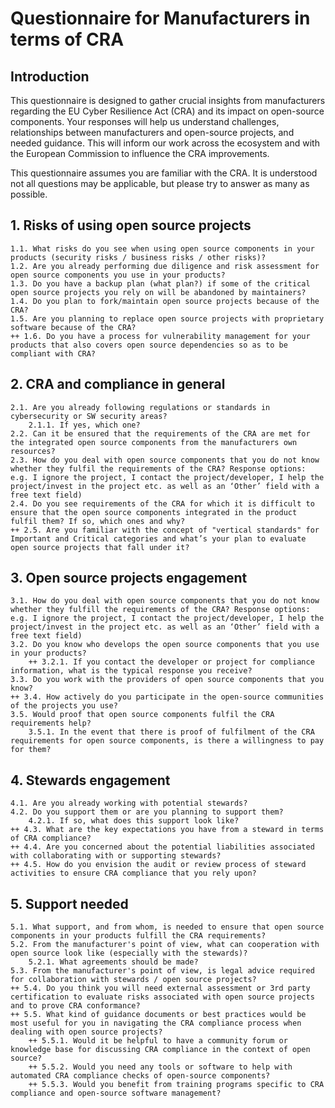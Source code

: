# Questionnaire for Manufacturers in terms of CRA


## Introduction

This questionnaire is designed to gather crucial insights from manufacturers regarding the EU Cyber Resilience Act (CRA) and its impact on open-source components. Your responses will help us understand challenges, relationships between manufacturers and open-source projects, and needed guidance. This will inform our work across the ecosystem and with the European Commission to influence the CRA improvements.

This questionnaire assumes you are familiar with the CRA. It is understood not all questions may be applicable, but please try to answer as many as possible.

## 1. Risks of using open source projects
    1.1. What risks do you see when using open source components in your products (security risks / business risks / other risks)?
    1.2. Are you already performing due diligence and risk assessment for open source components you use in your products?
    1.3. Do you have a backup plan (what plan?) if some of the critical open source projects you rely on will be abandoned by maintainers?
    1.4. Do you plan to fork/maintain open source projects because of the CRA?
    1.5. Are you planning to replace open source projects with proprietary software because of the CRA?
    ++ 1.6. Do you have a process for vulnerability management for your products that also covers open source dependencies so as to be compliant with CRA?
## 2. CRA and compliance in general
    2.1. Are you already following regulations or standards in cybersecurity or SW security areas?
        2.1.1. If yes, which one?
    2.2. Can it be ensured that the requirements of the CRA are met for the integrated open source components from the manufacturers own resources?
    2.3. How do you deal with open source components that you do not know whether they fulfil the requirements of the CRA? Response options: e.g. I ignore the project, I contact the project/developer, I help the project/invest in the project etc. as well as an ‘Other’ field with a free text field)
    2.4. Do you see requirements of the CRA for which it is difficult to ensure that the open source components integrated in the product fulfil them? If so, which ones and why?
    ++ 2.5. Are you familiar with the concept of "vertical standards" for Important and Critical categories and what’s your plan to evaluate open source projects that fall under it?
## 3. Open source projects engagement
    3.1. How do you deal with open source components that you do not know whether they fulfill the requirements of the CRA? Response options: e.g. I ignore the project, I contact the project/developer, I help the project/invest in the project etc. as well as an ‘Other’ field with a free text field)
    3.2. Do you know who develops the open source components that you use in your products?
        ++ 3.2.1. If you contact the developer or project for compliance information, what is the typical response you receive?
    3.3. Do you work with the providers of open source components that you know?
    ++ 3.4. How actively do you participate in the open-source communities of the projects you use?
    3.5. Would proof that open source components fulfil the CRA requirements help?
        3.5.1. In the event that there is proof of fulfilment of the CRA requirements for open source components, is there a willingness to pay for them?
## 4. Stewards engagement
    4.1. Are you already working with potential stewards?
    4.2. Do you support them or are you planning to support them?
        4.2.1. If so, what does this support look like?
    ++ 4.3. What are the key expectations you have from a steward in terms of CRA compliance?
    ++ 4.4. Are you concerned about the potential liabilities associated with collaborating with or supporting stewards?
    ++ 4.5. How do you envision the audit or review process of steward activities to ensure CRA compliance that you rely upon?
## 5. Support needed
    5.1. What support, and from whom, is needed to ensure that open source components in your products fulfill the CRA requirements?
    5.2. From the manufacturer's point of view, what can cooperation with open source look like (especially with the stewards)? 
        5.2.1. What agreements should be made?
    5.3. From the manufacturer's point of view, is legal advice required for collaboration with stewards / open source projects?
    ++ 5.4. Do you think you will need external assessment or 3rd party certification to evaluate risks associated with open source projects and to prove CRA conformance?
    ++ 5.5. What kind of guidance documents or best practices would be most useful for you in navigating the CRA compliance process when dealing with open source projects?
        ++ 5.5.1. Would it be helpful to have a community forum or knowledge base for discussing CRA compliance in the context of open source?
        ++ 5.5.2. Would you need any tools or software to help with automated CRA compliance checks of open-source components?
        ++ 5.5.3. Would you benefit from training programs specific to CRA compliance and open-source software management?
